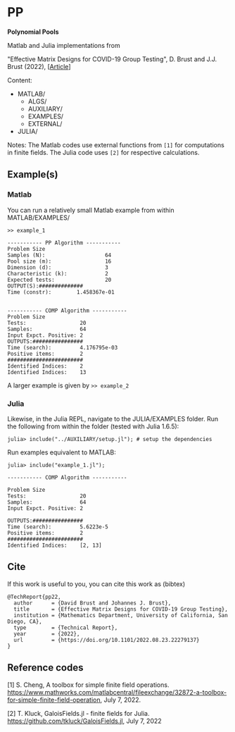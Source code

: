 # PP
**Polynomial Pools**

Matlab and Julia implementations from

"Effective Matrix Designs for COVID-19 Group Testing", D. Brust and J.J. Brust (2022),
[[Article](https://www.medrxiv.org/content/10.1101/2022.08.23.22279137v1 "Technical Report")]

Content:
  * MATLAB/
    * ALGS/
    * AUXILIARY/
    * EXAMPLES/
    * EXTERNAL/
  * JULIA/  

Notes: The Matlab codes use external functions from `[1]` for computations in finite fields.
The Julia code uses `[2]` for respective calculations.
    
## Example(s)

### Matlab
You can run a relatively small Matlab example from within MATLAB/EXAMPLES/

```
>> example_1

----------- PP Algorithm ----------- 
Problem Size 
Samples (N):                   64 
Pool size (m):                 16 
Dimension (d):                 3 
Characteristic (k):            2 
Expected tests:                20 
OUTPUT(S):############## 
Time (constr):        1.458367e-01 


----------- COMP Algorithm ----------- 
Problem Size 
Tests:                 20 
Samples:               64 
Input Expct. Positive: 2 
OUTPUTS:################ 
Time (search):         4.176795e-03 
Positive items:        2 
######################## 
Identified Indices:    2 
Identified Indices:    13 
```

A larger example is given by ``>> example_2``

### Julia
Likewise, in the Julia REPL, navigate to the JULIA/EXAMPLES folder. 
Run the following from within the folder (tested with Julia 1.6.5):

```
julia> include("../AUXILIARY/setup.jl"); # setup the dependencies

```

Run examples equivalent to MATLAB:

```
julia> include("example_1.jl");

----------- COMP Algorithm ----------- 

Problem Size
Tests:                 20
Samples:               64
Input Expct. Positive: 2 

OUTPUTS:################
Time (search):         5.6223e-5
Positive items:        2
########################
Identified Indices:    [2, 13]

```

## Cite
If this work is useful to you, you can cite this work as (bibtex)

```
@TechReport{pp22,
  author      = {David Brust and Johannes J. Brust},
  title       = {Effective Matrix Designs for COVID-19 Group Testing},
  institution = {Mathematics Department, University of California, San Diego, CA},
  type        = {Technical Report},
  year        = {2022},
  url         = {https://doi.org/10.1101/2022.08.23.22279137}
}
```

## Reference codes
[1] S. Cheng, A toolbox for simple finite field operations. https://www.mathworks.com/matlabcentral/fileexchange/32872-a-toolbox-for-simple-finite-field-operation, July 7, 2022.

[2] T. Kluck, GaloisFields.jl - finite fields for Julia. https://github.com/tkluck/GaloisFields.jl, July 7, 2022
